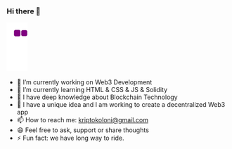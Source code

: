 ### Hi there 👋

![snake gif](https://github.com/isikara/isikara/blob/output/github-contribution-grid-snake.gif)

- 🔭 I’m currently working on Web3 Development
- 🌱 I’m currently learning HTML & CSS & JS & Solidity
- 🤔 I have deep knowledge about Blockchain Technology 
- 💬 I have a unique idea and I am working to create a decentralized Web3 app
- 📫 How to reach me: kriptokoloni@gmail.com
- 😄 Feel free to ask, support or share thoughts
- ⚡ Fun fact: we have long way to ride.
